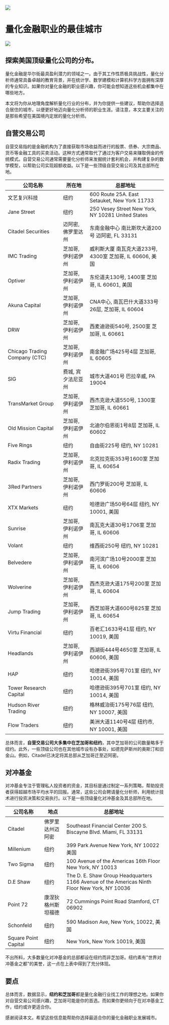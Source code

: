 ![](https://fastly.jsdelivr.net/gh/bucketio/img11@main/2024/10/21/1729466068183-23134fce-3131-4262-b18c-f378d71af4f6.gif)

# 量化金融职业的最佳城市
![](https://fastly.jsdelivr.net/gh/bucketio/img9@main/2024/10/20/1729465031968-b3c8959e-1d37-4b8a-91b1-b0b0dfe25143.png)

## 探索美国顶级量化公司的分布。

量化金融是华尔街最具盈利潜力的领域之一。由于其工作性质极具挑战性，量化分析师通常具备卓越的教育背景，并在统计学、数学建模和计算机科学方面拥有深厚的专业知识。如果你对量化金融的职业感兴趣，你可能会想知道这些机会都集中在哪些地方。

本文将为你从地理角度解析量化行业的分布，并为你提供一些建议，帮助你选择适合居住的城市，以便更好地迈向量化分析师的职业生涯。请注意，本文主要关注的是那些希望在美国境内定居的量化分析师。

## 自营交易公司

自营交易指的是金融机构为了直接获取市场收益而进行的股票、债券、大宗商品、货币等金融工具的买卖活动。这种方式通常取代了通过为客户交易来赚取佣金的传统模式。自营交易公司通常需要量化分析师来发掘统计套利机会，并构建复杂的数学模型，以帮助公司实现超额收益。以下是一些顶级自营交易公司及其总部所在地。

| 公司名称 | 所在地 | 总部地址 |
| --- | --- | --- |
| 文艺复兴科技 | 纽约 | 600 Route 25A. East Setauket, New York 11733 |
| Jane Street | 纽约 | 250 Vesey Street New York, NY 10281 United States |
| Citadel Securities | 迈阿密, 佛罗里达州 | 东南金融中心 南比斯坎大道200号 迈阿密, FL 33131 |
| IMC Trading | 芝加哥, 伊利诺伊州 | 威利斯大厦 南瓦克大道233号, 4300室 芝加哥, IL 60606, 美国 |
| Optiver | 芝加哥, 伊利诺伊州 | 东伦道夫130号, 1400室 芝加哥, IL 60601, 美国 |
| Akuna Capital | 芝加哥, 伊利诺伊州 | CNA中心, 南瓦巴什大道333号26层, 芝加哥, IL 60604 |
| DRW | 芝加哥, 伊利诺伊州 | 西麦迪逊街540号, 2500室 芝加哥, IL 60661 |
| Chicago Trading Company (CTC) | 芝加哥, 伊利诺伊州 | 南金融广场425号4层 芝加哥, IL 60605 |
| SIG | 费城, 宾夕法尼亚州 | 城市大道401号 巴拉辛威, PA 19004 |
| TransMarket Group | 芝加哥, 伊利诺伊州 | 西杰克逊大道550号, 1300室 芝加哥, IL 60661 |
| Old Mission Capital | 芝加哥, 伊利诺伊州 | 北迪尔伯恩街1号8层 芝加哥, IL 60602 |
| Five Rings | 纽约 | 自由街225号 纽约, NY 10281 |
| Radix Trading | 芝加哥, 伊利诺伊州 | 北克拉克街353号1600室 芝加哥, IL 60654 |
| 3Red Partners | 芝加哥, 伊利诺伊州 | 西门罗街200号 芝加哥, IL 60606 |
| XTX Markets | 纽约 | 哈德逊广场50号64层 纽约, NY 10001, 美国 |
| Sunrise | 芝加哥, 伊利诺伊州 | 南瓦克大道30号1706室 芝加哥, IL 60606 |
| Volant | 纽约 | 维西街250号 纽约, NY 10281 |
| Belvedere | 芝加哥, 伊利诺伊州 | 南河滨广场10号2000室 芝加哥, IL 60606 |
| Wolverine | 芝加哥, 伊利诺伊州 | 西杰克逊大道175号200室 芝加哥, IL 60604 |
| Jump Trading | 芝加哥, 伊利诺伊州 | 西芝加哥大道600号825室 芝加哥, IL 60654 |
| Virtu Financial | 纽约 | 百老汇1633号41层 纽约, NY 10019, 美国 |
| Headlands | 芝加哥, 伊利诺伊州 | 西湖街444号4650室 芝加哥, IL 60606, 美国 |
| HAP | 纽约 | 哈德逊街395号701室 纽约, NY 10014, 美国 |
| Tower Research Capital | 纽约 | 哈德逊街395号701室 纽约, NY 10014, 美国 |
| Hudson River Trading | 纽约 | 格林威治街175号76层 纽约, NY 10007, 美国 |
| Flow Traders | 纽约 | 美洲大道1140号4层 纽约市, NY 10001, 美国 |
总体而言，**自营交易公司大多集中在芝加哥和纽约**，其中芝加哥的公司数量略多于纽约。此外，一些顶级公司也在其他城市设有办事处，如德克萨斯州的奥斯汀和旧金山。例如，Citadel已决定将其总部从芝加哥迁至迈阿密。

## 对冲基金

对冲基金专注于管理私人投资者的资金，其目标是通过制定一系列策略，帮助投资者获得超越市场平均水平的回报。通常，这些公司会聘请量化分析师，利用统计技术进行投资决策和交易执行。以下是一些顶级量化对冲基金及其总部所在地。

| 公司名称 | 地点 | 总部地址 |
| --- | --- | --- |
| Citadel | 佛罗里达州迈阿密 | Southeast Financial Center 200 S. Biscayne Blvd. Miami, FL 33131 |
| Millenium | 纽约 | 399 Park Avenue New York, NY 10022 美国 |
| Two Sigma | 纽约 | 100 Avenue of the Americas 16th Floor New York, NY 10013 |
| D.E Shaw | 纽约 | The D. E. Shaw Group Headquarters 1166 Avenue of the Americas Ninth Floor New York, NY 10036 |
| Point 72 | 康涅狄格州斯坦福德 | 72 Cummings Point Road Stamford, CT 06902 |
| Schonfeld | 纽约 | 590 Madison Ave, New York, 10022, 美国 |
| Square Point Capital | 纽约 | New York, New York 10019, 美国 |

不出所料，大多数量化对冲基金的总部都设在纽约而非芝加哥。纽约素有"世界对冲基金之都"的美誉，这一点在上表中得到了充分体现。

## 要点
总体而言，数据显示，**纽约和芝加哥**都是量化金融行业找工作的理想之地。如果你对自营交易公司感兴趣，芝加哥可能是你的首选。而如果你更倾向于在对冲基金工作，纽约或许更适合你。

感谢阅读本文。希望这些信息能帮助你选择最适合你的量化金融职业发展城市。 
